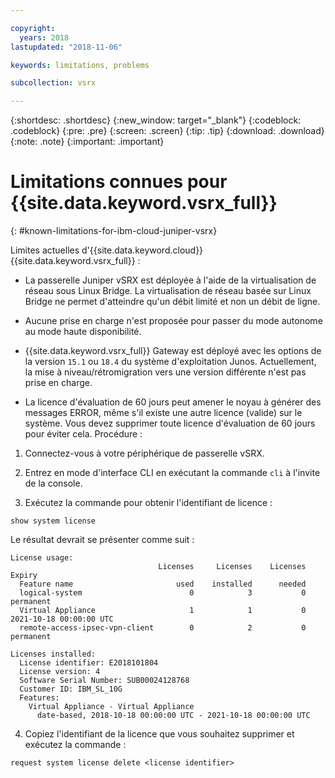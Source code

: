 ```yaml
---

copyright:
  years: 2018
lastupdated: "2018-11-06"

keywords: limitations, problems

subcollection: vsrx

---
```


{:shortdesc: .shortdesc}
{:new_window: target="_blank"}
{:codeblock: .codeblock}
{:pre: .pre}
{:screen: .screen}
{:tip: .tip}
{:download: .download}
{:note: .note}
{:important: .important}

# Limitations connues pour {{site.data.keyword.vsrx_full}}
{: #known-limitations-for-ibm-cloud-juniper-vsrx}

Limites actuelles d'{{site.data.keyword.cloud}}{{site.data.keyword.vsrx_full}} :

* La passerelle Juniper vSRX est déployée à l'aide de la virtualisation de réseau sous Linux Bridge. La virtualisation de réseau basée sur Linux Bridge ne permet d'atteindre qu'un débit limité et non un débit de ligne.

* Aucune prise en charge n'est proposée pour passer du mode autonome au mode haute disponibilité.

* {{site.data.keyword.vsrx_full}} Gateway est déployé avec les options de la version `15.1` ou `18.4` du système d'exploitation Junos. Actuellement, la mise à niveau/rétromigration vers une version différente n'est pas prise en charge.

* La licence d'évaluation de 60 jours peut amener le noyau à générer des messages ERROR, même s'il existe une autre licence (valide) sur le système. Vous devez supprimer toute licence d'évaluation de 60 jours pour éviter cela. Procédure :

1. Connectez-vous à votre périphérique de passerelle vSRX.

2. Entrez en mode d'interface CLI en exécutant la commande `cli` à l'invite de la console.

3. Exécutez la commande pour obtenir l'identifiant de licence : 

```
show system license
```
Le résultat devrait se présenter comme suit : 

```
License usage:
                                 Licenses     Licenses    Licenses    Expiry
  Feature name                       used    installed      needed
  logical-system                        0            3           0    permanent
  Virtual Appliance                     1            1           0    2021-10-18 00:00:00 UTC
  remote-access-ipsec-vpn-client        0            2           0    permanent

Licenses installed:
  License identifier: E2018101804
  License version: 4
  Software Serial Number: SUB00024128768
  Customer ID: IBM_SL_10G
  Features:
    Virtual Appliance - Virtual Appliance
      date-based, 2018-10-18 00:00:00 UTC - 2021-10-18 00:00:00 UTC
```

4. Copiez l'identifiant de la licence que vous souhaitez supprimer et exécutez la commande : 

```
request system license delete <license identifier>
```

